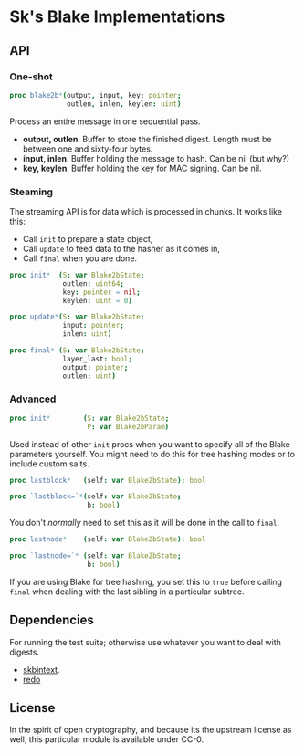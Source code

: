 # Sk's Blake Implementations

## API

### One-shot
```nim
proc blake2b*(output, input, key: pointer;
              outlen, inlen, keylen: uint)
```

Process an entire message in one sequential pass.

 - **output, outlen**. Buffer to store the finished digest. Length must be between one and sixty-four bytes.
 - **input, inlen**. Buffer holding the message to hash. Can be nil (but why?)
 - **key, keylen**. Buffer holding the key for MAC signing. Can be nil.

### Steaming
The streaming API is for data which is processed in chunks. It works like this:

 - Call `init` to prepare a state object,
 - Call `update` to feed data to the hasher as it comes in,
 - Call `final` when you are done.

```nim
proc init*  (S: var Blake2bState;
             outlen: uint64;
             key: pointer = nil;
             keylen: uint = 0)
```

```nim
proc update*(S: var Blake2bState;
             input: pointer;
             inlen: uint)
```

```nim
proc final* (S: var Blake2bState;
             layer_last: bool;
             output: pointer;
             outlen: uint)
```

### Advanced
```nim
proc init*        (S: var Blake2bState;
                   P: var Blake2bParam)
```

Used instead of other `init` procs when you want to specify all of the Blake parameters yourself. You might need to do this for tree hashing modes or to include custom salts.

```nim
proc lastblock*   (self: var Blake2bState): bool
```

```nim
proc `lastblock=`*(self: var Blake2bState;
                   b: bool)
```

You don't *normally* need to set this as it will be done in the call to `final`.

```nim
proc lastnode*    (self: var Blake2bState): bool
```

```nim
proc `lastnode=`* (self: var Blake2bState;
                   b: bool)
```

If you are using Blake for tree hashing, you set this to `true` before calling `final` when dealing with the last sibling in a particular subtree.

## Dependencies

For running the test suite; otherwise use whatever you want to deal with digests.

 - [skbintext](https://git.sr.ht/~skrylar/skbintext).
 - [redo](https://github.com/apenwarr/redo)

## License
In the spirit of open cryptography, and because its the upstream
license as well, this particular module is available under CC-0.
